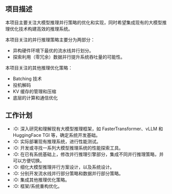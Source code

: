 ## 项目描述

本项目主要关注大模型推理并行策略的优化和实现，同时希望集成现有的大模型推理优化技术构建高效的推理系统。

本项目关注的并行推理策略主要分为两部分：

- 异构硬件环境下最优的流水线并行划分。
- 探索利用（零冗余）数据并行提升系统吞吐量的可能性。

本项目关注的其他推理优化策略：

- Batching 技术
- 投机解码
- KV 缓存的管理和压缩
- 底层的计算和通信优化

## 工作计划

- :O: 深入研究和理解现有大模型推理框架，如 FasterTransformer、vLLM 和 HuggingFace TGI 等，确定系统开发基础。
- :O: 实际部署现有推理系统，进行性能测试。
- :O: 开发或寻找一系列大模型推理系统的性能探索工具。
- :O: 在已有系统基础上，修改并行推理引擎部分，集成不同并行推理策略，并可以方便切换。
- :O: 细化大模型推理并行方案设计，以及系统设计。
- :O: 分别开发流水线并行部分策略和数据并行部分策略。
- :O: 集成其他推理优化策略。
- :O: 框架/系统重构优化。